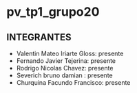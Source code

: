 # pv_tp1_grupo20

## INTEGRANTES

- Valentin Mateo Iriarte Gloss: presente
- Fernando Javier Tejerina: presente
- Rodrigo Nicolas Chavez: presente
- Severich bruno damian : presente
- Churquina Facundo Francisco: presente
